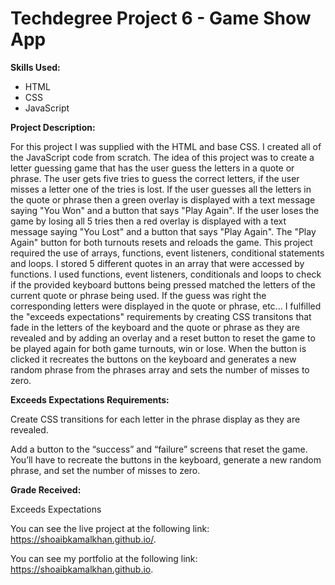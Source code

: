 # Techdegree Project 6 - Game Show App

**Skills Used:**

- HTML
- CSS
- JavaScript

**Project Description:**

For this project I was supplied with the HTML and base CSS. I created all of the JavaScript code from scratch. The idea of this project was to create a letter guessing game that has the user guess the letters in a quote or phrase. The user gets five tries to guess the correct letters, if the user misses a letter one of the tries is lost. If the user guesses all the letters in the quote or phrase then a green overlay is displayed with a text message saying "You Won" and a button that says "Play Again". If the user loses the game by losing all 5 tries then a red overlay is displayed with a text message saying "You Lost" and a button that says "Play Again". The "Play Again" button for both turnouts resets and reloads the game. This project required the use of arrays, functions, event listeners, conditional statements and loops. I stored 5 different quotes in an array that were accessed by functions. I used functions, event listeners, conditionals and loops to check if the provided keyboard buttons being pressed matched the letters of the current quote or phrase being used. If the guess was right the corresponding letters were displayed in the quote or phrase, etc... I fulfilled the "exceeds expectations" requirements by creating CSS transitons that fade in the letters of the keyboard and the quote or phrase as they are revealed and by adding an overlay and a reset button to reset the game to be played again for both game turnouts, win or lose. When the button is clicked it recreates the buttons on the keyboard and generates a new random phrase from the phrases array and sets the number of misses to zero.

**Exceeds Expectations Requirements:**

Create CSS transitions for each letter in the phrase display as they are revealed.

Add a button to the “success” and “failure” screens that reset the game. You’ll have to recreate the buttons in the keyboard, generate a new random phrase, and set the number of misses to zero.

**Grade Received:**

Exceeds Expectations

You can see the live project at the following link: https://shoaibkamalkhan.github.io/.

You can see my portfolio at the following link: https://shoaibkamalkhan.github.io.
